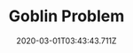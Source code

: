 ---
templateKey: blog-post
featuredpost: false
date: 2020-03-01T03:43:43.711Z
featuredimage: /img/quest_bg1.png
imgBg: quest_bg1
title: Goblin Problem
description: There's a goblin blocking the path to the Witch's Hut. There must be some way to get him to move... Perhaps I should seek out more information on Goblins.
reward: Wizard buildings available. Dark shrines now accessible in Witch's Hut.
tags:
  - Through the cave by the Railroad after completing the dark talisman quest. Speak to the Henchman outside the Witch's hut and give him Void Mayonnaise as a gift. Take the Magic Ink from the Witch's Hut and give it to the Wizard.
---